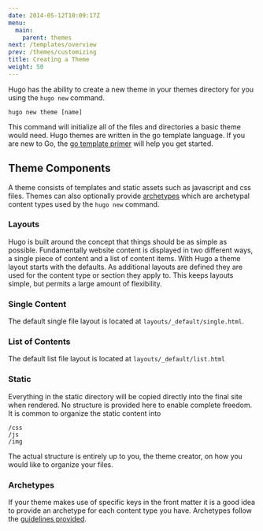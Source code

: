 ```yaml
---
date: 2014-05-12T10:09:17Z
menu:
  main:
    parent: themes
next: /templates/overview
prev: /themes/customizing
title: Creating a Theme
weight: 50
---
```


Hugo has the ability to create a new theme in your themes directory for you
using the `hugo new` command.

`hugo new theme [name]`

This command will initialize all of the files and directories a basic theme
would need. Hugo themes are written in the go template language. If you are new
to Go, the [go template primer](/templates/primer/) will help you get started.

## Theme Components

A theme consists of templates and static assets such as javascript and css
files. Themes can also optionally provide [archetypes](/content/archetypes)
which are archetypal content types used by the `hugo new` command.

### Layouts

Hugo is built around the concept that things should be as simple as possible.
Fundamentally website content is displayed in two different ways, a single
piece of content and a list of content items. With Hugo a theme layout starts
with the defaults. As additional layouts are defined they are used for the
content type or section they apply to. This keeps layouts simple, but permits
a large amount of flexibility.

### Single Content

The default single file layout is located at `layouts/_default/single.html`.


### List of Contents

The default list file layout is located at `layouts/_default/list.html`


### Static

Everything in the static directory will be copied directly into the final site
when rendered. No structure is provided here to enable complete freedom. It is
common to organize the static content into 

    /css
    /js
    /img

The actual structure is entirely up to you, the theme creator, on how you would like to organize your files.


### Archetypes

If your theme makes use of specific keys in the front matter it is a good idea
to provide an archetype for each content type you have. Archetypes follow the
[guidelines provided](/content/archetypes).

